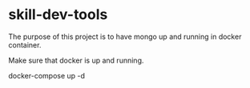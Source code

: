 # skill-dev-tools
The purpose of this project is to have mongo up and running in docker container.

Make sure that docker is up and running.

docker-compose up -d

